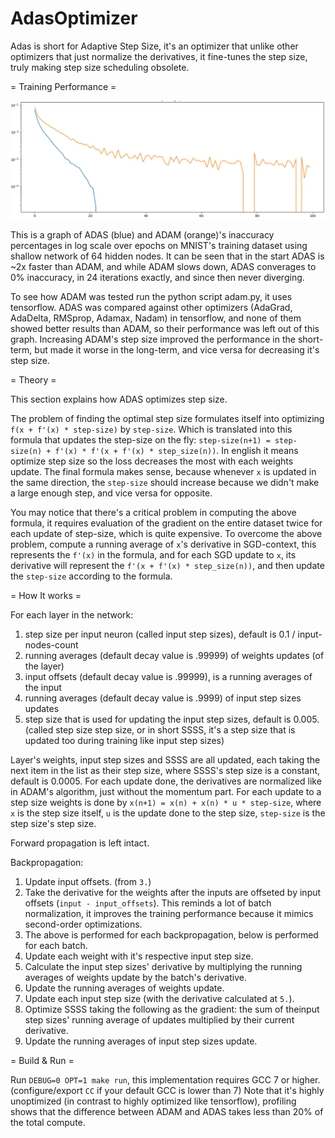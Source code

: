 # AdasOptimizer
Adas is short for Adaptive Step Size, it's an optimizer that unlike other optimizers that just normalize the derivatives, it fine-tunes the step size, truly making step size scheduling obsolete.

= Training Performance =

![ADAS vs ADAM](/adas_vs_adam.png)

This is a graph of ADAS (blue) and ADAM (orange)'s inaccuracy percentages in log scale over epochs on MNIST's training dataset using shallow network of 64 hidden nodes.
It can be seen that in the start ADAS is ~2x faster than ADAM, and while ADAM slows down, ADAS converages to 0% inaccuracy, in 24 iterations exactly, and since then never diverging.

To see how ADAM was tested run the python script adam.py, it uses tensorflow.
ADAS was compared against other optimizers (AdaGrad, AdaDelta, RMSprop, Adamax, Nadam) in tensorflow, and none of them showed better results than ADAM, so their performance was left out of this graph.
Increasing ADAM's step size improved the performance in the short-term, but made it worse in the long-term, and vice versa for decreasing it's step size.

= Theory =

This section explains how ADAS optimizes step size.

The problem of finding the optimal step size formulates itself into optimizing `f(x + f'(x) * step-size)` by `step-size`.
Which is translated into this formula that updates the step-size on the fly: `step-size(n+1) = step-size(n) + f'(x) * f'(x + f'(x) * step_size(n))`.
In english it means optimize step size so the loss decreases the most with each weights update.
The final formula makes sense, because whenever `x` is updated in the same direction, the `step-size` should increase because we didn't make a large enough step, and vice versa for opposite.

You may notice that there's a critical problem in computing the above formula, it requires evaluation of the gradient on the entire dataset twice for each update of step-size, which is quite expensive.
To overcome the above problem, compute a running average of `x`'s derivative in SGD-context, this represents the `f'(x)` in the formula, and for each SGD update to `x`,
its derivative will represent the `f'(x + f'(x) * step_size(n))`, and then update the `step-size` according to the formula.

= How It works =

For each layer in the network:
1. step size per input neuron (called input step sizes), default is 0.1 / input-nodes-count
2. running averages (default decay value is .99999) of weights updates (of the layer)
3. input offsets (default decay value is .99999), is a running averages of the input
4. running averages (default decay value is .9999) of input step sizes updates
5. step size that is used for updating the input step sizes, default is 0.005. (called step size step size, or in short SSSS, it's a step size that is updated too during training like input step sizes)

Layer's weights, input step sizes and SSSS are all updated, each taking the next item in the list as their step size, where SSSS's step size is a constant, default is 0.0005.
For each update done, the derivatives are normalized like in ADAM's algorithm, just without the momentum part.
For each update to a step size weights is done by `x(n+1) = x(n) + x(n) * u * step-size`, where `x` is the step size itself, `u` is the update done to the step size, `step-size` is the step size's step size.

Forward propagation is left intact.

Backpropagation:
1. Update input offsets. (from `3.`)
2. Take the derivative for the weights after the inputs are offseted by input offsets (`input - input_offsets`). This reminds a lot of batch normalization, it improves the training performance because it mimics second-order optimizations.
3. The above is performed for each backpropagation, below is performed for each batch.
4. Update each weight with it's respective input step size.
5. Calculate the input step sizes' derivative by multiplying the running averages of weights update by the batch's derivative.
6. Update the running averages of weights update.
7. Update each input step size (with the derivative calculated at `5.`).
8. Optimize SSSS taking the following as the gradient: the sum of theinput step sizes' running average of updates multiplied by their current derivative.
9. Update the running averages of input step sizes update.

= Build & Run =

Run `DEBUG=0 OPT=1 make run`, this implementation requires GCC 7 or higher. (configure/export `CC` if your default GCC is lower than 7)
Note that it's highly unoptimized (in contrast to highly optimized like tensorflow), profiling shows that the difference between ADAM and ADAS takes less than 20% of the total compute.
